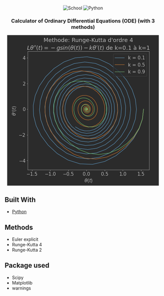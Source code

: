 <div id="top"></div>
<!--
*** Thanks for checking out the Best-README-Template. If you have a suggestion
*** that would make this better, please fork the repo and create a pull request
*** or simply open an issue with the tag "enhancement".
*** Don't forget to give the project a star!
*** Thanks again! Now go create something AMAZING! :D
-->




<!-- PROJECT LOGO -->
<br />
<div align="center">

![School](https://img.shields.io/badge/School-IPSA-cyan?&style=for-the-badge)
![Python](https://img.shields.io/badge/Python-3.9-brightgreen?&style=for-the-badge)

<h3 align="center"> Calculator of Ordinary Differential Equations (ODE) (with 3 methods)</h3>

<img src="edo.png">


</div>


## Built With

* [Python](https://www.python.org)




<!-- Methods -->
## Methods

* Euler explicit
* Runge-Kutta 4
* Runge-Kutta 2

## Package used

* Scipy
* Matplotlib
* warnings


